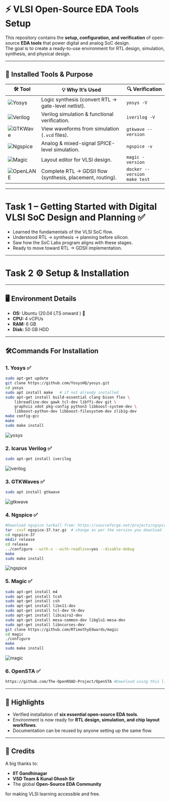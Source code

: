 # ⚡ VLSI Open-Source EDA Tools Setup

This repository contains the **setup, configuration, and verification** of open-source **EDA tools** that power digital and analog SoC design.  
The goal is to create a ready-to-use environment for RTL design, simulation, synthesis, and physical design.

---

## 🔧 Installed Tools & Purpose

| 🛠️ Tool | 💡 Why It’s Used | 🔍 Verification | 
|---------|------------------|-----------------|
|  ![Yosys](https://img.shields.io/badge/Yosys-Synthesis-purple?style=for-the-badge) | Logic synthesis (convert RTL → gate-level netlist). | `yosys -V` |
|   ![Verilog](https://img.shields.io/badge/Icarus-Verilog-orange?style=for-the-badge) | Verilog simulation & functional verification. | `iverilog -V` |
|   ![GTKWave](https://img.shields.io/badge/GTKWave-Waveforms-green?style=for-the-badge) | View waveforms from simulation (`.vcd` files). | `gtkwave --version` | 
|   ![Ngspice](https://img.shields.io/badge/Ngspice-SPICE-red?style=for-the-badge) | Analog & mixed-signal SPICE-level simulation. | `ngspice -v` | 
|   ![Magic](https://img.shields.io/badge/Magic-Layout-lightgrey?style=for-the-badge) | Layout editor for VLSI design. | `magic -version` |
|   ![OpenLANE](https://img.shields.io/badge/OpenLANE-RTL--to--GDSII-yellow?style=for-the-badge) | Complete RTL → GDSII flow (synthesis, placement, routing). | `docker --version` <br> `make test` | 

---

# Task 1 – Getting Started with Digital VLSI SoC Design and Planning ✅

- Learned the fundamentals of the VLSI SoC flow.
- Understood RTL → synthesis → planning before silicon.
- Saw how the SoC Labs program aligns with these stages.
- Ready to move toward RTL → GDSII implementation.
---
# Task 2 ⚙️ Setup & Installation

---

## 🖥️ Environment Details
- **OS:** Ubuntu (20.04 LTS onward ) 🐧  
- **CPU:** 4 vCPUs  
- **RAM:** 6 GB  
- **Disk:** 50 GB HDD  

---
## 🛠️Commands For Installation

### 1. Yosys ✅
```bash
sudo apt-get update
git clone https://github.com/YosysHQ/yosys.git
cd yosys
sudo apt install make   # if not already installed
sudo apt-get install build-essential clang bison flex \
    libreadline-dev gawk tcl-dev libffi-dev git \
    graphviz xdot pkg-config python3 libboost-system-dev \
    libboost-python-dev libboost-filesystem-dev zlib1g-dev
make config-gcc
make
sudo make install
```
![yosys](./Images/yosys.jpg)
### 2. Icarus Verilog ✅
```bash
sudo apt-get install iverilog
```
 ![iverilog](./Images/IVerilog.jpg) 
### 3. GTKWaves ✅
```bash
sudo apt install gtkwave
```
![gtkwave](./Images/GTKWaves.jpg)
### 4. Ngspice ✅
```bash
#Download ngspice tarball from: https://sourceforge.net/projects/ngspice/files/
tar -zxvf ngspice-37.tar.gz  # change as per the version you download
cd ngspice-37
mkdir release
cd release
../configure --with-x --with-readline=yes --disable-debug
make
sudo make install
```
 ![ngspice](./Images/ngspice.jpg)
### 5. Magic ✅
```bash
sudo apt-get install m4
sudo apt-get install tcsh
sudo apt-get install csh
sudo apt-get install libx11-dev
sudo apt-get install tcl-dev tk-dev
sudo apt-get install libcairo2-dev
sudo apt-get install mesa-common-dev libglu1-mesa-dev
sudo apt-get install libncurses-dev
git clone https://github.com/RTimothyEdwards/magic
cd magic
./configure
make
sudo make install
```
![magic](./Images/magic.jpg)

### 6. OpenSTA ✅
```bash
https://github.com/The-OpenROAD-Project/OpenSTA #Download using this link
```
---
## 🌟 Highlights
- Verified installation of **six essential open-source EDA tools**.  
- Environment is now ready for **RTL design, simulation, and chip layout workflows**.  
- Documentation can be reused by anyone setting up the same flow.  

---

## 🙌 Credits
A big thanks to:  
- **IIT Gandhinagar**   
- **VSD Team & Kunal Ghosh Sir**   
- The global **Open-Source EDA Community**   

for making VLSI learning accessible and free.

